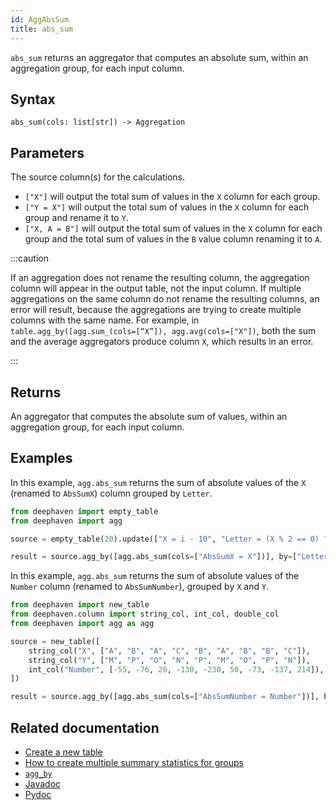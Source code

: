```yaml
---
id: AggAbsSum
title: abs_sum
---
```


`abs_sum` returns an aggregator that computes an absolute sum, within an aggregation group, for each input column.

## Syntax

```
abs_sum(cols: list[str]) -> Aggregation
```

## Parameters

<ParamTable>
<Param name="cols" type="list[str]">

The source column(s) for the calculations.

- `["X"]` will output the total sum of values in the `X` column for each group.
- `["Y = X"]` will output the total sum of values in the `X` column for each group and rename it to `Y`.
- `["X, A = B"]` will output the total sum of values in the `X` column for each group and the total sum of values in the `B` value column renaming it to `A`.

</Param>
</ParamTable>

:::caution

If an aggregation does not rename the resulting column, the aggregation column will appear in the output table, not the input column. If multiple aggregations on the same column do not rename the resulting columns, an error will result, because the aggregations are trying to create multiple columns with the same name. For example, in `table.agg_by([agg.sum_(cols=[“X”]), agg.avg(cols=["X"])`, both the sum and the average aggregators produce column `X`, which results in an error.

:::

## Returns

An aggregator that computes the absolute sum of values, within an aggregation group, for each input column.

## Examples

In this example, `agg.abs_sum` returns the sum of absolute values of the `X` (renamed to `AbsSumX`) column grouped by `Letter`.

```python order=source,result
from deephaven import empty_table
from deephaven import agg

source = empty_table(20).update(["X = i - 10", "Letter = (X % 2 == 0) ? `A` : `B`"])

result = source.agg_by([agg.abs_sum(cols=["AbsSumX = X"])], by=["Letter"])
```

In this example, `agg.abs_sum` returns the sum of absolute values of the `Number` column (renamed to `AbsSumNumber`), grouped by `X` and `Y`.

```python order=source,result
from deephaven import new_table
from deephaven.column import string_col, int_col, double_col
from deephaven import agg as agg

source = new_table([
    string_col("X", ["A", "B", "A", "C", "B", "A", "B", "B", "C"]),
    string_col("Y", ["M", "P", "O", "N", "P", "M", "O", "P", "N"]),
    int_col("Number", [-55, -76, 20, -130, -230, 50, -73, -137, 214]),
])

result = source.agg_by([agg.abs_sum(cols=["AbsSumNumber = Number"])], by=["X", "Y"])
```

## Related documentation

- [Create a new table](../../../how-to-guides/new-table.md)
- [How to create multiple summary statistics for groups](../../../how-to-guides/combined-aggregations.md)
- [`agg_by`](./aggBy.md)
- [Javadoc](<https://deephaven.io/core/javadoc/io/deephaven/api/agg/Aggregation.html#AggAbsSum(java.lang.String...)>)
- [Pydoc](https://deephaven.io/core/pydoc/code/deephaven.agg.html#deephaven.agg.abs_sum)
